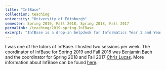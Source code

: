 ```yaml
---
title: "InfBase"
collection: teaching
university: "University of Edinburgh"
semester: Spring 2019, Fall 2018, Spring 2018, Fall 2017
permalink: /teaching/2019-spring-InfBase
excerpt: "InfBase is a drop-in helpdesk for Informatics Year 1 and Year 2 students to get additional tutoring and support with their courses."
---
```


I was one of the tutors of InfBase. I hosted two sessions per week.
The coordinator of InfBase for Spring 2019 and Fall 2018 was [Benjamin Bach](https://sites.google.com/view/benjbach/home)
and the coordinator for Spring 2018 and Fall 2017 [Chris Lucas](http://homepages.inf.ed.ac.uk/clucas2/). 
More information about InfBase can be found [here](https://informaticsstudentsupport.wordpress.com/).
